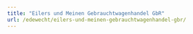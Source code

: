 ```yaml
---
title: "Eilers und Meinen Gebrauchtwagenhandel GbR"
url: /edewecht/eilers-und-meinen-gebrauchtwagenhandel-gbr/
---
```

